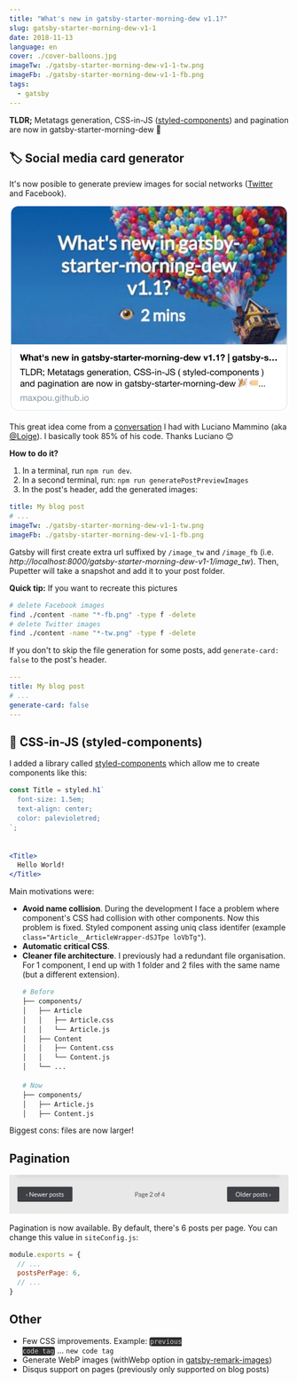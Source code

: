 ```yaml
---
title: "What's new in gatsby-starter-morning-dew v1.1?"
slug: gatsby-starter-morning-dew-v1-1
date: 2018-11-13
language: en
cover: ./cover-balloons.jpg
imageTw: ./gatsby-starter-morning-dew-v1-1-tw.png
imageFb: ./gatsby-starter-morning-dew-v1-1-fb.png
tags:
  - gatsby
---
```


**TLDR;** Metatags generation, CSS-in-JS ([styled-components](https://www.styled-components.com)) and pagination are now in gatsby-starter-morning-dew 🎉

## 🏷 Social media card generator

It's now posible to generate preview images for social networks ([Twitter](https://cards-dev.twitter.com/validator) and Facebook).

![twitter cards](./twitter-cards.png)

This great idea come from a [conversation](https://twitter.com/_maxpou/status/1054106299213012992) I had with Luciano Mammino (aka [@Loige](https://twitter.com/loige)). I basically took 85% of his code. Thanks Luciano 😊


**How to do it?**

1. In a terminal, run `npm run dev`.
2. In a second terminal, run: `npm run generatePostPreviewImages`
3. In the post's header, add the generated images:
  ```yaml
  title: My blog post
  # ...
  imageTw: ./gatsby-starter-morning-dew-v1-1-tw.png
  imageFb: ./gatsby-starter-morning-dew-v1-1-fb.png
  ```

Gatsby will first create extra url suffixed by `/image_tw` and `/image_fb` (i.e. *http://localhost:8000/gatsby-starter-morning-dew-v1-1/image_tw*). Then, Pupetter will take a snapshot and add it to your post folder.

**Quick tip:** If you want to recreate this pictures

```bash
# delete Facebook images
find ./content -name "*-fb.png" -type f -delete
# delete Twitter images
find ./content -name "*-tw.png" -type f -delete
```

If you don't to skip the file generation for some posts, add `generate-card: false` to the post's header.

```yaml
---
title: My blog post
# ...
generate-card: false
---
```

## 💅 CSS-in-JS (styled-components)

I added a library called [styled-components](https://www.styled-components.com) which allow me to create components like this:

```jsx
const Title = styled.h1`
  font-size: 1.5em;
  text-align: center;
  color: palevioletred;
`;


<Title>
  Hello World!
</Title>
```

Main motivations were:

* **Avoid name collision**. During the development I face a problem where component's CSS had collision with other components. Now this problem is fixed. Styled component assing uniq class identifer (example `class="Article__ArticleWrapper-dSJTpe loVbTg"`).
* **Automatic critical CSS**.
* **Cleaner file architecture**. I previously had a redundant file organisation. For 1 component, I end up with 1 folder and 2 files with the same name (but a different extension).
  ```bash
  # Before
  ├── components/
  │   ├── Article
  │   │   ├── Article.css
  │   │   └── Article.js
  │   ├── Content
  │   │   ├── Content.css
  │   │   └── Content.js
  │   └── ...
  
  # Now
  ├── components/
  │   ├── Article.js
  │   ├── Content.js
  ```

Biggest cons: files are now larger!

## Pagination

![pagination](./pagination.png)

Pagination is now available. By default, there's 6 posts per page. You can change this value in `siteConfig.js`:

```js
module.exports = {
  // ...
  postsPerPage: 6,
  // ...
}
```

## Other

* Few CSS improvements. Example:
  <code style="background: #2d2d2d; border-radius: .3em; padding: .1em; color: #ccc;">previous code tag</code> ... `new code tag`
* Generate WebP images (withWebp option in [gatsby-remark-images](https://github.com/gatsbyjs/gatsby/tree/master/packages/gatsby-remark-images#options))
* Disqus support on pages (previously only supported on blog posts)